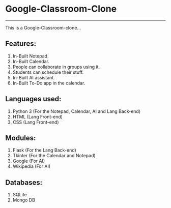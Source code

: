 # Google-Classroom-Clone
-----------------------------------

This is a Google-Classroom-clone...

Features:
-----------------------------------------
1. In-Built Notepad.
2. In-Built Calendar.
3. People can collaborate in groups using it.
4. Students can schedule their stuff.
5. In-Built AI assistant.
6. In-Built To-Do app in the calendar.

Languages used:
--------------------------------------
1. Python 3 (For the Notepad, Calendar, AI and Lang Back-end)
2. HTML (Lang Front-end)
3. CSS (Lang Front-end)

Modules:
---------------------------------------
1. Flask (For the Lang Back-end)
2. Tkinter (For the Calendar and Notepad)
3. Google (For AI)
4. Wikipedia (For AI)

Databases:
----------------------------------------
1. SQLite
2. Mongo DB
